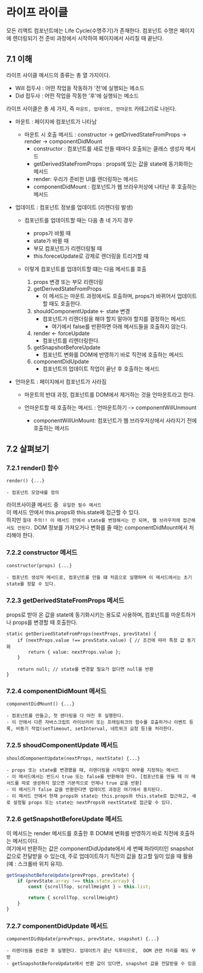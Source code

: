 # 라이프 라이클
모든 리액트 컴포넌트에는 Life Cycle(수명주기)가 존재한다. 컴포넌트 수명은 페이지에 렌더링되기 전 준비 과정에서 시작하여 페이지에서 사리질 때 끝난다.  

## 7.1 이해
라이프 사이클 메서드의 종류는 총 열 가지이다.  
+ Will 접두사 : 어떤 작업을 작동하가 '전'에 실행되는 메소드
+ Did 접두사 : 어떤 작업을 작동한 '후'에 실행되는 메소드  

라이프 사이클은 총 세 가지, 즉 `마운트, 업데이트, 언마운트` 카테고리로 나뉜다.  
+ 마운트 : 페이지에 컴포넌트가 나타남
    + 마운트 시 호출 메서드 : constructor -> getDrivedStateFromProps -> render -> componentDidMount
        + constructor : 컴포넌트를 새로 만들 때마다 호출되는 클래스 생성자 메서드
        + getDerivedStateFromProps : props에 있는 값을 state에 동기화하는 메서드
        + render: 우리가 준비한 UI를 렌더링하는 메서드
        + componentDidMount : 컴포넌트가 웹 브라우저상에 나타난 후 호출하는 메서드

+ 업데이트 : 컴포넌트 정보를 업데이트 (리렌더링 발생)
    + 컴포넌트를 업데이트할 때는 다음 총 네 가지 경우
        + props가 바뀔 때
        + state가 바뀔 때
        + 부모 컴포넌트가 리렌더링될 때
        + this.foreceUpdate로 강제로 렌더링을 트리거할 때

    + 이렇게 컴포넌트를 업데이트할 떄는 다음 메서드를 호출
        1. props 변경 또는 부모 리렌더링
        2. getDerivedStateFromProps
            + 이 메서드는 마운트 과정에서도 호출하며, props가 바뀌어서 업데이트할 때도 호출한다.
        3. shouldComponentUpdate <- state 변경
            + 컴포넌트가 리렌더링을 해야 할지 말아야 할지를 결정하는 메서드
                + 여기에서 false를 반환하면 아래 메서드들을 호출하지 않는다.
        4. render <- forceUpdate
            + 컴포넌트를 리렌더링한다.
        5. getSnapshotBeforeUpdate
            + 컴포넌트 변화를 DOM에 반영하기 바로 직전에 호출하는 메서드
        6. componentDidUpdate
            + 컴포넌트의 업데이트 작업이 끝난 후 호출하는 메서드

+ 언마운트 : 페이지에서 컴포넌트가 사라짐  
    + 마운트의 반대 과정, 컴포넌트를 DOM에서 제거하는 것을 언마운트라고 한다.
    
    + 언마운트할 때 호출하는 메서드 : 언마운트하기 -> componentWillUnmount
        + componentWillUnMount: 컴포넌트가 웹 브라우저상에서 사라지기 전에 호출하는 메서드
        
## 7.2 살펴보기
### 7.2.1 render() 함수
~~~
render() {...}

- 컴포넌트 모양새를 정의
~~~
라이프사이클 메서드 중 ` 유일한 필수 메서드`  
이 메서드 안에서 this.props와 this.state에 접근할 수 있다.  
하지만 `절대 주의!! 이 메서드 안에서 state를 변형해서는 안 되며, 웹 브라우저에 접근해서도 안된다.` DOM 정보를 가져오거나 변화를 줄 때는 componentDidMount에서 처리해야 한다.

### 7.2.2 constructor 메서드
~~~
constructor(props) {...}

- 컴포넌트 생성자 메서드로, 컴포넌트를 만들 떄 처음으로 실행하며 이 메서드에서는 초기 state를 정할 수 있다. 
~~~  

### 7.2.3 getDerivedStateFromProps 메서드
props로 받아 온 값을 state에 동기화시키는 용도로 사용하며, 컴포넌트를 마운트하거나 props를 변경할 때 호출한다.  
~~~
static getDerivedStateFromProps(nextProps, prevState) {
    if (nextProps.value !== prevState.value) { // 조건에 따라 특정 값 동기화
        return { value: nextProps.value };
    } 
    
    return null; // state를 변경할 필요가 없다면 null을 반환
}
~~~

### 7.2.4 componentDidMount 메서드
~~~
componentDidMount() {...}

- 컴포넌트를 만들고, 첫 렌더링을 다 마친 후 실행한다.
- 이 안에서 다른 자바스크립트 라이브러리 또는 프레임워크의 함수를 호출하거나 이벤트 등록, 비동기 작업(setTimeout, setInterval, 네트워크 요청 등)을 처리한다.
~~~

### 7.2.5 shoudComponentUpdate 메서드
~~~
shouldComponentUpdate(nextProps, nextState) {...}

- props 또는 state를 변경했을 때, 리렌더링을 시작할지 여부를 지정하는 메서드
- 이 메서드에서는 반드시 true 또는 false를 반환해야 한다. [컴포넌트를 만들 때 이 메서드를 따로 생성하지 않으면 기본적으로 언제나 true 값을 반환]
- 이 메서드가 false 값을 반환한다면 업데이트 과정은 여기에서 중지된다.
- 이 메서드 안에서 현재 props와 state는 this.props와 this.state로 접근하고, 새로 설정될 props 또는 state는 nextProps와 nextState로 접근할 수 있다.  
~~~

### 7.2.6 getSnapshotBeforeUpdate 메서드
이 메서드는 render 메서드를 호출한 후 DOM에 변화를 반영하기 바로 직전에 호출하는 메서드이다.  
여기에서 반환하는 값은 componentDidUpdate에서 세 번째 파라미터인 snapshot 값으로 전달받을 수 있는데, 주로 업데이트하기 직전의 값을 참고할 일이 있을 때 활용(예 : 스크롤바 위치 유지).  
````javascript
getSnapshotBeforeUpdate(prevProps, prevState) {
    if (prevState.array !== this.state.array) {
        const {scrollTop, scrollHeight } = this.list;
        
        return { scrollTop, scrollHeight}
    }
}
````

### 7.2.7 componentDidUpdate 메서드
~~~
componentDidUpdate(prevProps, prevState, snapshot) {...}

- 리렌더링을 완료한 후 실행한다. 업데이트가 끝난 직후이므로,  DOM 관련 처리를 해도 무방
- getSnapshotBeforeUpdate에서 반환 값이 있다면, snapshot 값을 전달받을 수 있음
~~~

